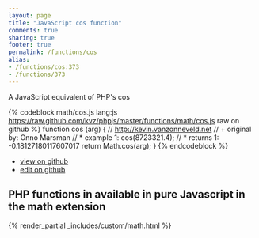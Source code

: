 ```yaml
---
layout: page
title: "JavaScript cos function"
comments: true
sharing: true
footer: true
permalink: /functions/cos
alias:
- /functions/cos:373
- /functions/373
---
```

<!-- Generated by Rakefile:build -->
A JavaScript equivalent of PHP's cos

{% codeblock math/cos.js lang:js https://raw.github.com/kvz/phpjs/master/functions/math/cos.js raw on github %}
function cos (arg) {
    // http://kevin.vanzonneveld.net
    // +   original by: Onno Marsman
    // *     example 1: cos(8723321.4);
    // *     returns 1: -0.18127180117607017
    return Math.cos(arg);
}
{% endcodeblock %}

 - [view on github](https://github.com/kvz/phpjs/blob/master/functions/math/cos.js)
 - [edit on github](https://github.com/kvz/phpjs/edit/master/functions/math/cos.js)

## PHP functions in available in pure Javascript in the math extension
{% render_partial _includes/custom/math.html %}

